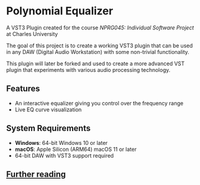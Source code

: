 # Polynomial Equalizer

A VST3 Plugin created for the course *NPRG045: Individual Software Project* at Charles University

The goal of this project is to create a working VST3 plugin that can be used in any DAW (Digital Audio Workstation) with some non-trivial functionality.

This plugin will later be forked and used to create a more advanced VST plugin that experiments with various audio processing technology.

## Features

- An interactive equalizer giving you control over the frequency range
- Live EQ curve visualization

## System Requirements

- **Windows**: 64-bit Windows 10 or later  
- **macOS**: Apple Silicon (ARM64) macOS 11 or later  
- 64-bit DAW with VST3 support required

## [Further reading](docs/index.md)

